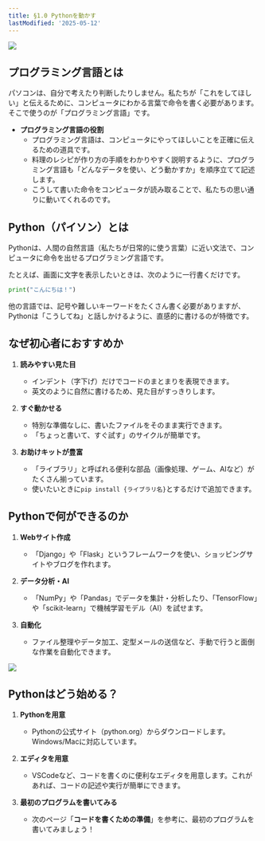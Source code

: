 ```yaml
---
title: §1.0 Pythonを動かす
lastModified: '2025-05-12'
---
```


![](/books/python_tutorial/img/1-0/1.png)

## プログラミング言語とは

パソコンは、自分で考えたり判断したりしません。私たちが「これをしてほしい」と伝えるために、コンピュータにわかる言葉で命令を書く必要があります。そこで使うのが「プログラミング言語」です。

- **プログラミング言語の役割**
    - プログラミング言語は、コンピュータにやってほしいことを正確に伝えるための道具です。
    - 料理のレシピが作り方の手順をわかりやすく説明するように、プログラミング言語も「どんなデータを使い、どう動かすか」を順序立てて記述します。
    - こうして書いた命令をコンピュータが読み取ることで、私たちの思い通りに動いてくれるのです。

## Python（パイソン）とは

Pythonは、人間の自然言語（私たちが日常的に使う言葉）に近い文法で、コンピュータに命令を出せるプログラミング言語です。

たとえば、画面に文字を表示したいときは、次のように一行書くだけです。

```python
print("こんにちは！")
```

他の言語では、記号や難しいキーワードをたくさん書く必要がありますが、Pythonは「こうしてね」と話しかけるように、直感的に書けるのが特徴です。

## なぜ初心者におすすめか

1. **読みやすい見た目**

    - インデント（字下げ）だけでコードのまとまりを表現できます。
    - 英文のように自然に書けるため、見た目がすっきりします。

2. **すぐ動かせる**

    - 特別な準備なしに、書いたファイルをそのまま実行できます。
    - 「ちょっと書いて、すぐ試す」のサイクルが簡単です。

3. **お助けキットが豊富**

    - 「ライブラリ」と呼ばれる便利な部品（画像処理、ゲーム、AIなど）がたくさん揃っています。
    - 使いたいときに`pip install {ライブラリ名}`とするだけで追加できます。

## Pythonで何ができるのか

1. **Webサイト作成**

    - 「Django」や「Flask」というフレームワークを使い、ショッピングサイトやブログを作れます。

2. **データ分析・AI**

    - 「NumPy」や「Pandas」でデータを集計・分析したり、「TensorFlow」や「scikit-learn」で機械学習モデル（AI）を試せます。

3. **自動化**

    - ファイル整理やデータ加工、定型メールの送信など、手動で行うと面倒な作業を自動化できます。

![](/books/python_tutorial/img/1-0/2.png)

## Pythonはどう始める？

1. **Pythonを用意**

    - Pythonの公式サイト（python.org）からダウンロードします。Windows/Macに対応しています。

2. **エディタを用意**

    - VSCodeなど、コードを書くのに便利なエディタを用意します。これがあれば、コードの記述や実行が簡単にできます。

3. **最初のプログラムを書いてみる**

    - 次のページ「**コードを書くための準備**」を参考に、最初のプログラムを書いてみましょう！
